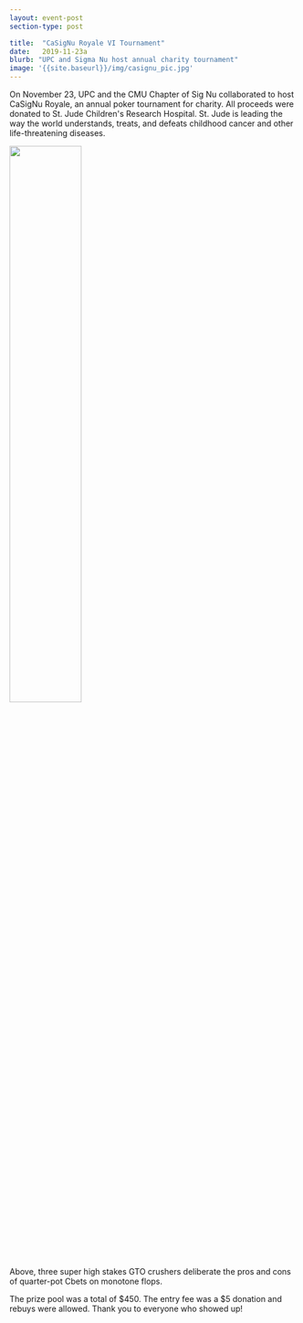 ```yaml
---
layout: event-post
section-type: post

title:  "CaSigNu Royale VI Tournament"
date:   2019-11-23a
blurb: "UPC and Sigma Nu host annual charity tournament"
image: '{{site.baseurl}}/img/casignu_pic.jpg'
---
```

On November 23, UPC and the CMU Chapter of Sig Nu collaborated to host CaSigNu Royale, an annual poker tournament for charity. All proceeds were donated to St. Jude Children's Research Hospital. St. Jude is leading the way the world understands, treats, and defeats childhood cancer and other life-threatening diseases. 


<img src='{{site.baseurl}}/img/casignu_pic_2.JPG' style="width:50%"/>

Above, three super high stakes GTO crushers deliberate the pros and cons of quarter-pot Cbets on monotone flops. 

The prize pool was a total of $450. The entry fee was a $5 donation and rebuys were allowed. Thank you to everyone who showed up!
